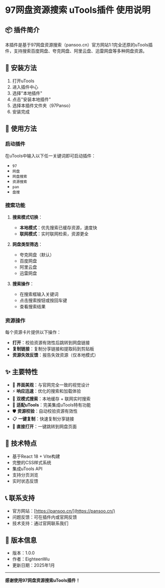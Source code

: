 # 97网盘资源搜索 uTools插件 使用说明

## 📦 插件简介

本插件是基于97网盘资源搜索（pansoo.cn）官方网站1:1完全还原的uTools插件，支持搜索百度网盘、夸克网盘、阿里云盘、迅雷网盘等多种网盘资源。

## 🚀 安装方法

1. 打开uTools
2. 进入插件中心
3. 选择"本地插件"
4. 点击"安装本地插件"
5. 选择本插件文件夹（97Panso）
6. 安装完成

## 🎯 使用方法

### 启动插件
在uTools中输入以下任一关键词即可启动插件：
- `97`
- `网盘`
- `网盘搜索`
- `资源搜索`
- `pan`
- `盘搜`

### 搜索功能
1. **搜索模式切换**：
   - **本地模式**：优先搜索已缓存资源，速度快
   - **联网模式**：实时联网检索，资源更全

2. **网盘类型筛选**：
   - 夸克网盘（默认）
   - 百度网盘
   - 阿里云盘
   - 迅雷网盘

3. **搜索操作**：
   - 在搜索框输入关键词
   - 点击搜索按钮或按回车键
   - 查看搜索结果

### 资源操作
每个资源卡片提供以下操作：
- **打开**：校验资源有效性后跳转到网盘链接
- **复制链接**：复制分享链接和提取码到剪贴板
- **资源失效反馈**：报告失效资源（仅本地模式）

## ✨ 主要特性

- 🎨 **界面美观**：与官网完全一致的视觉设计
- ⚡ **响应迅速**：优化的搜索和加载体验
- 🔄 **双模式搜索**：本地缓存 + 联网实时搜索
- 📱 **适配uTools**：完美集成uTools特有功能
- 🛡️ **资源校验**：自动校验资源有效性
- 📋 **一键复制**：快速复制分享链接
- 🔗 **直接打开**：一键跳转到网盘页面

## 🔧 技术特点

- 基于React 18 + Vite构建
- 完整的CSS样式系统
- 集成uTools API
- 支持分页浏览
- 实时状态反馈

## 📞 联系支持

- 官方网站：[https://pansoo.cn/](https://pansoo.cn/)
- 问题反馈：可在插件内或官网反馈
- 技术支持：通过官网联系我们

## 📄 版本信息

- 版本：1.0.0
- 作者：EighteenWu
- 更新日期：2025年1月

---

**感谢使用97网盘资源搜索uTools插件！**
